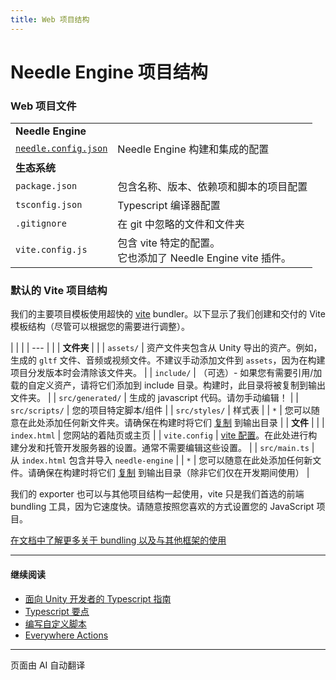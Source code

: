 ```yaml
---
title: Web 项目结构
---
```


# Needle Engine 项目结构

### Web 项目文件

| | |
| --- | --- |
| **Needle Engine** | |
| [`needle.config.json`](./reference/needle-config-json.md) | Needle Engine 构建和集成的配置 |
| **生态系统** | |
| `package.json` | 包含名称、版本、依赖项和脚本的项目配置 |
| `tsconfig.json` | Typescript 编译器配置 |
| `.gitignore` | 在 git 中忽略的文件和文件夹 |
| `vite.config.js` | 包含 vite 特定的配置。<br/>它也添加了 Needle Engine vite 插件。 |


### 默认的 Vite 项目结构

我们的主要项目模板使用超快的 [vite](https://vitejs.dev/) bundler。以下显示了我们创建和交付的 Vite 模板结构（尽管可以根据您的需要进行调整）。

| | |
| --- | |
| **文件夹** | |
| `assets/` | 资产文件夹包含从 Unity 导出的资产。例如，生成的 ``gltf`` 文件、音频或视频文件。不建议手动添加文件到 ``assets``，因为在构建项目分发版本时会清除该文件夹。 |
| `include/` | （可选）- 如果您有需要引用/加载的自定义资产，请将它们添加到 include 目录。构建时，此目录将被复制到输出文件夹。 |
| `src/generated/` | 生成的 javascript 代码。请勿手动编辑！ |
| `src/scripts/` | 您的项目特定脚本/组件 |
| `src/styles/` | 样式表 |
| `*` | 您可以随意在此处添加任何新文件夹。请确保在构建时将它们 [复制](./reference/needle-config-json.md) 到输出目录 |
| **文件** | |
| `index.html` | 您网站的着陆页或主页 |
| `vite.config` | [vite 配置](https://vitejs.dev/config/)。在此处进行构建分发和托管开发服务器的设置。通常不需要编辑这些设置。 |
| `src/main.ts` | 从 `index.html` 包含并导入 `needle-engine` |
| `*` | 您可以随意在此处添加任何新文件。请确保在构建时将它们 [复制](./reference/needle-config-json.md) 到输出目录（除非它们仅在开发期间使用） |

我们的 exporter 也可以与其他项目结构一起使用，vite 只是我们首选的前端 bundling 工具，因为它速度快。请随意按照您喜欢的方式设置您的 JavaScript 项目。

[在文档中了解更多关于 bundling 以及与其他框架的使用](html.md)

---

#### 继续阅读

- [面向 Unity 开发者的 Typescript 指南](./getting-started/for-unity-developers.md)
- [Typescript 要点](./getting-started/typescript-essentials.md)
- [编写自定义脚本](./scripting.md)
- [Everywhere Actions](./everywhere-actions.md)

***
页面由 AI 自动翻译